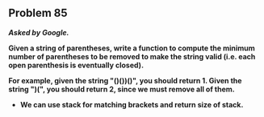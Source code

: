 ## Problem 85

***Asked by Google.***

**Given a string of parentheses, write a function to compute the minimum number of parentheses to be removed to make the string valid (i.e. each open parenthesis is eventually closed).**

**For example, given the string "()())()", you should return 1. Given the string ")(", you should return 2, since we must remove all of them.**

- **We can use stack for matching brackets and return size of stack.**
